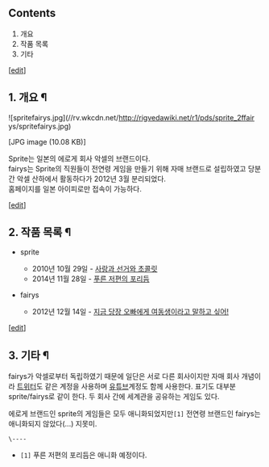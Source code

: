 ## Contents

    

1. 개요 
2. 작품 목록 
3. 기타 

[[edit](http://rigvedawiki.net/r1/wiki.php/sprite/fairys?action=edit&section=1
)]

## 1. 개요 ¶

  

![spritefairys.jpg](//rv.wkcdn.net/http://rigvedawiki.net/r1/pds/sprite_2ffair
ys/spritefairys.jpg)

[JPG image (10.08 KB)]

  

Sprite는 일본의 에로게 회사 악셀의 브랜드이다.  
fairys는 Sprite의 직원들이 전연령 게임을 만들기 위해 자매 브랜드로 설립하였고 당분간 악셀 산하에서 활동하다가 2012년 3월
분리되었다.  
홈페이지를 일본 아이피로만 접속이 가능하다.

  

[[edit](http://rigvedawiki.net/r1/wiki.php/sprite/fairys?action=edit&section=2
)]

## 2. 작품 목록 ¶

  * sprite  

    * 2010년 10월 29일 - [사랑과 선거와 초콜릿](%EC%82%AC%EB%9E%91%EA%B3%BC%20%EC%84%A0%EA%B1%B0%EC%99%80%20%EC%B4%88%EC%BD%9C%EB%A6%BF.md)
    * 2014년 11월 28일 - [푸른 저편의 포리듬](%ED%91%B8%EB%A5%B8%20%EC%A0%80%ED%8E%B8%EC%9D%98%20%ED%8F%AC%EB%A6%AC%EB%93%AC.md)  

  * fairys  

    * 2012년 12월 14일 - [지금 당장 오빠에게 여동생이라고 말하고 싶어!](%EC%A7%80%EA%B8%88%20%EB%8B%B9%EC%9E%A5%20%EC%98%A4%EB%B9%A0%EC%97%90%EA%B2%8C%20%EC%97%AC%EB%8F%99%EC%83%9D%EC%9D%B4%EB%9D%BC%EA%B3%A0%20%EB%A7%90%ED%95%98%EA%B3%A0%20%EC%8B%B6%EC%96%B4%21.md)  

[[edit](http://rigvedawiki.net/r1/wiki.php/sprite/fairys?action=edit&section=3
)]

## 3. 기타 ¶

fairys가 악셀로부터 독립하였기 때문에 일단은 서로 다른 회사이지만 자매 회사 개념이라
[트위터](https://twitter.com/sprite_fairys)도 같은 계정을 사용하며
[유튜브](https://www.youtube.com/user/fairysmovie/featured)계정도 함께 사용한다. 표기도 대부분
sprite/fairys로 같이 한다. 두 회사 간에 세계관을 공유하는 게임도 있다.

  

에로게 브랜드인 sprite의 게임들은 모두 애니화되었지만`[1]` 전연령 브랜드인 fairys는 애니화되지 않았다(...) 지못미.

`\----`

  * `[1]` 푸른 저편의 포리듬은 애니화 예정이다.

